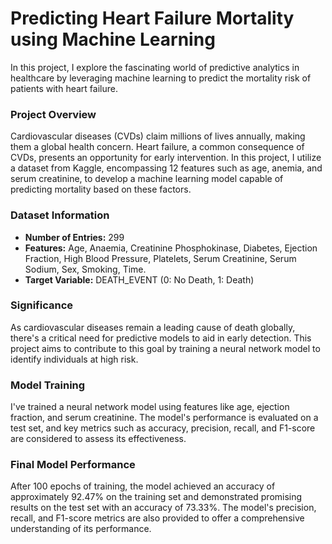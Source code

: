 # Predicting Heart Failure Mortality using Machine Learning

In this project, I explore the fascinating world of predictive analytics in healthcare by leveraging machine learning to predict the mortality risk of patients with heart failure.

### Project Overview

Cardiovascular diseases (CVDs) claim millions of lives annually, making them a global health concern. Heart failure, a common consequence of CVDs, presents an opportunity for early intervention. In this project, I utilize a dataset from Kaggle, encompassing 12 features such as age, anemia, and serum creatinine, to develop a machine learning model capable of predicting mortality based on these factors.

### Dataset Information

- **Number of Entries:** 299
- **Features:** Age, Anaemia, Creatinine Phosphokinase, Diabetes, Ejection Fraction, High Blood Pressure, Platelets, Serum Creatinine, Serum Sodium, Sex, Smoking, Time.
- **Target Variable:** DEATH_EVENT (0: No Death, 1: Death)

### Significance

As cardiovascular diseases remain a leading cause of death globally, there's a critical need for predictive models to aid in early detection. This project aims to contribute to this goal by training a neural network model to identify individuals at high risk.

### Model Training

I've trained a neural network model using features like age, ejection fraction, and serum creatinine. The model's performance is evaluated on a test set, and key metrics such as accuracy, precision, recall, and F1-score are considered to assess its effectiveness.

### Final Model Performance

After 100 epochs of training, the model achieved an accuracy of approximately 92.47% on the training set and demonstrated promising results on the test set with an accuracy of 73.33%. The model's precision, recall, and F1-score metrics are also provided to offer a comprehensive understanding of its performance.
